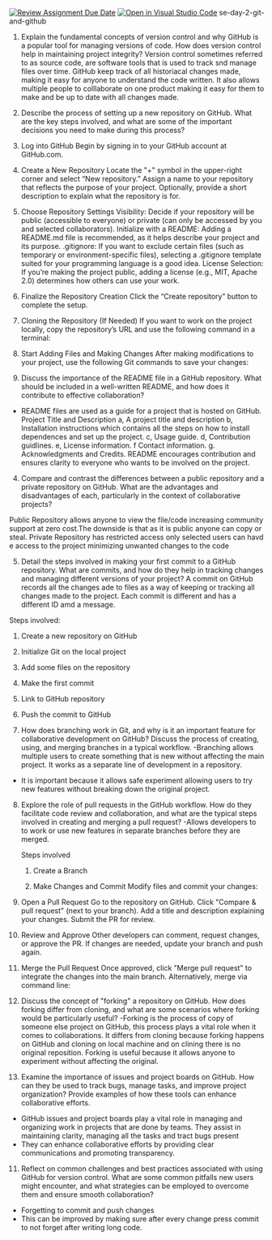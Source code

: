 [![Review Assignment Due Date](https://classroom.github.com/assets/deadline-readme-button-22041afd0340ce965d47ae6ef1cefeee28c7c493a6346c4f15d667ab976d596c.svg)](https://classroom.github.com/a/8wgCKhpZ)
[![Open in Visual Studio Code](https://classroom.github.com/assets/open-in-vscode-2e0aaae1b6195c2367325f4f02e2d04e9abb55f0b24a779b69b11b9e10269abc.svg)](https://classroom.github.com/online_ide?assignment_repo_id=18485055&assignment_repo_type=AssignmentRepo)
se-day-2-git-and-github
1. Explain the fundamental concepts of version control and why GitHub is a popular tool for managing versions of code. How does version control help in maintaining project integrity?
Version control sometimes referred to as source code, are software tools that is used to track snd manage files over time. GitHub keep track of all historiacal changes made, making it easy for anyone to understand the code written. It also allows multiple people to colllaborate on one product making it easy for them to make and be up to date with all changes made.

2. Describe the process of setting up a new repository on GitHub. What are the key steps involved, and what are some of the important decisions you need to make during this process?

1. Log into GitHub
Begin by signing in to your GitHub account at GitHub.com.

2. Create a New Repository
Locate the "+" symbol in the upper-right corner and select “New repository.”
Assign a name to your repository that reflects the purpose of your project.
Optionally, provide a short description to explain what the repository is for.

3. Choose Repository Settings
Visibility: Decide if your repository will be public (accessible to everyone) or private (can only be accessed by you and selected collaborators).
Initialize with a README: Adding a README.md file is recommended, as it helps describe your project and its purpose.
.gitignore: If you want to exclude certain files (such as temporary or environment-specific files), selecting a .gitignore template suited for your programming language is a good idea.
License Selection: If you’re making the project public, adding a license (e.g., MIT, Apache 2.0) determines how others can use your work.

4. Finalize the Repository Creation
Click the “Create repository” button to complete the setup.

5. Cloning the Repository (If Needed)
If you want to work on the project locally, copy the repository’s URL and use the following command in a terminal:

6. Start Adding Files and Making Changes
After making modifications to your project, use the following Git commands to save your changes:

3. Discuss the importance of the README file in a GitHub repository. What should be included in a well-written README, and how does it contribute to effective collaboration?
  - README files are used as a guide for a project that is hosted on GitHub.
    Project Title and Description
a, A project title and description
b, Installation instructions which contains all the steps on how to install dependences and set up the project.
c, Usage guide.
d, Contribution guidlines.
e, License information.
f Contact information.
g. Acknowledgments and Credits.
README encourages contribution and ensures clarity to everyone who wants to be involved on the project.


4. Compare and contrast the differences between a public repository and a private repository on GitHub. What are the advantages and disadvantages of each, particularly in the context of collaborative projects?

Public Repository allows anyone to view the file/code increasing community support at zero cost.The downside is that as it is public anyone can copy or steal.
Private Repository has restricted access only selected users can havd e access to the project minimizing unwanted changes to the code

5. Detail the steps involved in making your first commit to a GitHub repository. What are commits, and how do they help in tracking changes and managing different versions of your project?
A commit on GitHub records all the changes ade to files as a way of keeping or tracking all changes made to the project. Each commit is different and has a different ID amd a message.

Steps involved: 
1. Create a new repository on GitHub
2. Initialize Git on the local project
3. Add some files on the repository
4. Make the first commit
5. Link to GitHub repository
6. Push the commit to GitHub

7. How does branching work in Git, and why is it an important feature for collaborative development on GitHub? Discuss the process of creating, using, and merging branches in a typical workflow.
-Branching allows multiple users to create something that is new without affecting the main project. It works as a separate line of development in a repository.
- It is important because it allows safe experiment allowing users to try new features without breaking down the original project.


8. Explore the role of pull requests in the GitHub workflow. How do they facilitate code review and collaboration, and what are the typical steps involved in creating and merging a pull request?
  -Allows developers to to work or use new features in separate branches before they are merged.
   
   Steps involved

    1. Create a Branch

   2. Make Changes and Commit
Modify files and commit your changes:

  3. Open a Pull Request
Go to the repository on GitHub.
Click "Compare & pull request" (next to your branch).
Add a title and description explaining your changes.
Submit the PR for review.

4. Review and Approve
Other developers can comment, request changes, or approve the PR.
If changes are needed, update your branch and push again.
5. Merge the Pull Request
Once approved, click "Merge pull request" to integrate the changes into the main branch.
Alternatively, merge via command line:


9. Discuss the concept of "forking" a repository on GitHub. How does forking differ from cloning, and what are some scenarios where forking would be particularly useful?
  -Forking is the process of copy of someone else project on GitHub, this process plays a vital role when it comes to collaborations. It differs from cloning because forking happens on GitHub and cloning on local machine and on clining there is no original reposition. Forking is useful because it allows anyone to experiment without affecting the original.


10. Examine the importance of issues and project boards on GitHub. How can they be used to track bugs, manage tasks, and improve project organization? Provide examples of how these tools can enhance collaborative efforts.
- GitHub issues and project boards play a vital role in managing and organizing work in projects that are done by teams. They assist in maintaining clarity, managing all the tasks and tract bugs present
- They can enhance collaborative efforts by providing clear communications and promoting transparency.


11. Reflect on common challenges and best practices associated with using GitHub for version control. What are some common pitfalls new users might encounter, and what strategies can be employed to overcome them and ensure smooth collaboration?
- Forgetting to commit and push changes
- This can be improved by making sure after every change press commit to not forget after writing long code.

